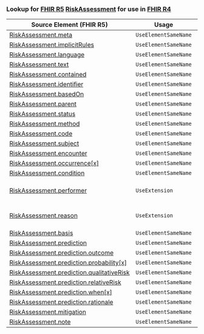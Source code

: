 ### Lookup for [FHIR R5](https://hl7.org/fhir/R5/) [RiskAssessment](https://hl7.org/fhir/R5/RiskAssessment.html) for use in [FHIR R4](https://hl7.org/fhir/R4/)

| Source Element (FHIR R5) | Usage | Target |
| -------------- | ----- | ------ |
| [RiskAssessment.meta](https://hl7.org/fhir/R5/RiskAssessment.html#resource) | `UseElementSameName` | [RiskAssessment.meta](https://hl7.org/fhir/R4/RiskAssessment.html#resource) |
| [RiskAssessment.implicitRules](https://hl7.org/fhir/R5/RiskAssessment.html#resource) | `UseElementSameName` | [RiskAssessment.implicitRules](https://hl7.org/fhir/R4/RiskAssessment.html#resource) |
| [RiskAssessment.language](https://hl7.org/fhir/R5/RiskAssessment.html#resource) | `UseElementSameName` | [RiskAssessment.language](https://hl7.org/fhir/R4/RiskAssessment.html#resource) |
| [RiskAssessment.text](https://hl7.org/fhir/R5/RiskAssessment.html#resource) | `UseElementSameName` | [RiskAssessment.text](https://hl7.org/fhir/R4/RiskAssessment.html#resource) |
| [RiskAssessment.contained](https://hl7.org/fhir/R5/RiskAssessment.html#resource) | `UseElementSameName` | [RiskAssessment.contained](https://hl7.org/fhir/R4/RiskAssessment.html#resource) |
| [RiskAssessment.identifier](https://hl7.org/fhir/R5/RiskAssessment.html#resource) | `UseElementSameName` | [RiskAssessment.identifier](https://hl7.org/fhir/R4/RiskAssessment.html#resource) |
| [RiskAssessment.basedOn](https://hl7.org/fhir/R5/RiskAssessment.html#resource) | `UseElementSameName` | [RiskAssessment.basedOn](https://hl7.org/fhir/R4/RiskAssessment.html#resource) |
| [RiskAssessment.parent](https://hl7.org/fhir/R5/RiskAssessment.html#resource) | `UseElementSameName` | [RiskAssessment.parent](https://hl7.org/fhir/R4/RiskAssessment.html#resource) |
| [RiskAssessment.status](https://hl7.org/fhir/R5/RiskAssessment.html#resource) | `UseElementSameName` | [RiskAssessment.status](https://hl7.org/fhir/R4/RiskAssessment.html#resource) |
| [RiskAssessment.method](https://hl7.org/fhir/R5/RiskAssessment.html#resource) | `UseElementSameName` | [RiskAssessment.method](https://hl7.org/fhir/R4/RiskAssessment.html#resource) |
| [RiskAssessment.code](https://hl7.org/fhir/R5/RiskAssessment.html#resource) | `UseElementSameName` | [RiskAssessment.code](https://hl7.org/fhir/R4/RiskAssessment.html#resource) |
| [RiskAssessment.subject](https://hl7.org/fhir/R5/RiskAssessment.html#resource) | `UseElementSameName` | [RiskAssessment.subject](https://hl7.org/fhir/R4/RiskAssessment.html#resource) |
| [RiskAssessment.encounter](https://hl7.org/fhir/R5/RiskAssessment.html#resource) | `UseElementSameName` | [RiskAssessment.encounter](https://hl7.org/fhir/R4/RiskAssessment.html#resource) |
| [RiskAssessment.occurrence[x]](https://hl7.org/fhir/R5/RiskAssessment.html#resource) | `UseElementSameName` | [RiskAssessment.occurrence[x]](https://hl7.org/fhir/R4/RiskAssessment.html#resource) |
| [RiskAssessment.condition](https://hl7.org/fhir/R5/RiskAssessment.html#resource) | `UseElementSameName` | [RiskAssessment.condition](https://hl7.org/fhir/R4/RiskAssessment.html#resource) |
| [RiskAssessment.performer](https://hl7.org/fhir/R5/RiskAssessment.html#resource) | `UseExtension` | [http://hl7.org/fhir/5.0/StructureDefinition/extension-RiskAssessment.performer](StructureDefinition-ext-R5-RiskAssessment.performer.html) |
| [RiskAssessment.reason](https://hl7.org/fhir/R5/RiskAssessment.html#resource) | `UseExtension` | [http://hl7.org/fhir/5.0/StructureDefinition/extension-RiskAssessment.reason](StructureDefinition-ext-R5-RiskAssessment.reason.html) |
| [RiskAssessment.basis](https://hl7.org/fhir/R5/RiskAssessment.html#resource) | `UseElementSameName` | [RiskAssessment.basis](https://hl7.org/fhir/R4/RiskAssessment.html#resource) |
| [RiskAssessment.prediction](https://hl7.org/fhir/R5/RiskAssessment.html#resource) | `UseElementSameName` | [RiskAssessment.prediction](https://hl7.org/fhir/R4/RiskAssessment.html#resource) |
| [RiskAssessment.prediction.outcome](https://hl7.org/fhir/R5/RiskAssessment.html#resource) | `UseElementSameName` | [RiskAssessment.prediction.outcome](https://hl7.org/fhir/R4/RiskAssessment.html#resource) |
| [RiskAssessment.prediction.probability[x]](https://hl7.org/fhir/R5/RiskAssessment.html#resource) | `UseElementSameName` | [RiskAssessment.prediction.probability[x]](https://hl7.org/fhir/R4/RiskAssessment.html#resource) |
| [RiskAssessment.prediction.qualitativeRisk](https://hl7.org/fhir/R5/RiskAssessment.html#resource) | `UseElementSameName` | [RiskAssessment.prediction.qualitativeRisk](https://hl7.org/fhir/R4/RiskAssessment.html#resource) |
| [RiskAssessment.prediction.relativeRisk](https://hl7.org/fhir/R5/RiskAssessment.html#resource) | `UseElementSameName` | [RiskAssessment.prediction.relativeRisk](https://hl7.org/fhir/R4/RiskAssessment.html#resource) |
| [RiskAssessment.prediction.when[x]](https://hl7.org/fhir/R5/RiskAssessment.html#resource) | `UseElementSameName` | [RiskAssessment.prediction.when[x]](https://hl7.org/fhir/R4/RiskAssessment.html#resource) |
| [RiskAssessment.prediction.rationale](https://hl7.org/fhir/R5/RiskAssessment.html#resource) | `UseElementSameName` | [RiskAssessment.prediction.rationale](https://hl7.org/fhir/R4/RiskAssessment.html#resource) |
| [RiskAssessment.mitigation](https://hl7.org/fhir/R5/RiskAssessment.html#resource) | `UseElementSameName` | [RiskAssessment.mitigation](https://hl7.org/fhir/R4/RiskAssessment.html#resource) |
| [RiskAssessment.note](https://hl7.org/fhir/R5/RiskAssessment.html#resource) | `UseElementSameName` | [RiskAssessment.note](https://hl7.org/fhir/R4/RiskAssessment.html#resource) |
